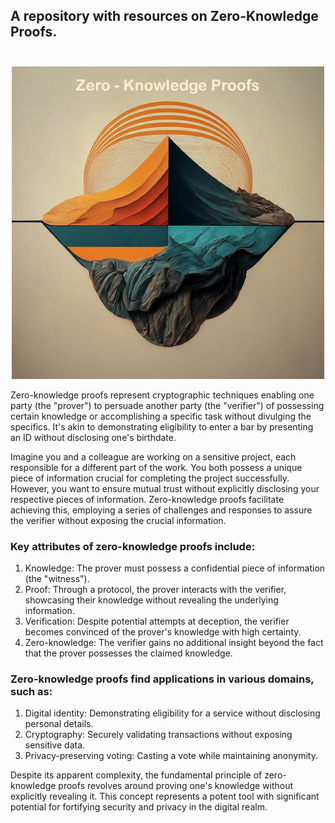 ## A repository with resources on Zero-Knowledge Proofs. <br><br>

<center><img src="./images/zkp-abstract-pic.jpg" alt="zero-knowledge proof (zkp) abstract pic" width="500" height="500"></center>

Zero-knowledge proofs represent cryptographic techniques enabling one party (the "prover") to persuade another party (the "verifier") of possessing certain knowledge or accomplishing a specific task without divulging the specifics. It's akin to demonstrating eligibility to enter a bar by presenting an ID without disclosing one's birthdate.

Imagine you and a colleague are working on a sensitive project, each responsible for a different part of the work. You both possess a unique piece of information crucial for completing the project successfully. However, you want to ensure mutual trust without explicitly disclosing your respective pieces of information. Zero-knowledge proofs facilitate achieving this, employing a series of challenges and responses to assure the verifier without exposing the crucial information.

### Key attributes of zero-knowledge proofs include:

1. Knowledge: The prover must possess a confidential piece of information (the "witness").
2. Proof: Through a protocol, the prover interacts with the verifier, showcasing their knowledge without revealing the underlying information.
3. Verification: Despite potential attempts at deception, the verifier becomes convinced of the prover's knowledge with high certainty.
4. Zero-knowledge: The verifier gains no additional insight beyond the fact that the prover possesses the claimed knowledge.

### Zero-knowledge proofs find applications in various domains, such as:

1. Digital identity: Demonstrating eligibility for a service without disclosing personal details.
2. Cryptography: Securely validating transactions without exposing sensitive data.
3. Privacy-preserving voting: Casting a vote while maintaining anonymity.

Despite its apparent complexity, the fundamental principle of zero-knowledge proofs revolves around proving one's knowledge without explicitly revealing it. This concept represents a potent tool with significant potential for fortifying security and privacy in the digital realm.
